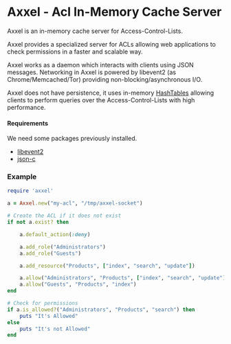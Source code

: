 Axxel - Acl In-Memory Cache Server
==================================

Axxel is an in-memory cache server for Access-Control-Lists.

Axxel provides a specialized server for ACLs allowing web applications to check permissions in a 
faster and scalable way.

Axxel works as a daemon which interacts with clients using JSON messages. Networking in Axxel is powered
by libevent2 (as Chrome/Memcached/Tor) providing non-blocking/asynchronous I/O.

Axxel does not have persistence, it uses in-memory [HashTables](http://en.wikipedia.org/wiki/Hash_table) 
allowing clients to perform queries over the Access-Control-Lists with high performance.

#### Requirements
We need some packages previously installed.

* [libevent2](http://libevent.org/)
* [json-c](https://github.com/json-c/json-c)

### Example

```ruby
require 'axxel'

a = Axxel.new("my-acl", "/tmp/axxel-socket")

# Create the ACL if it does not exist
if not a.exist? then

	a.default_action(:deny)

	a.add_role("Administrators")
	a.add_role("Guests")

	a.add_resource("Products", ["index", "search", "update"])

	a.allow("Administrators", "Products", ["index", "search", "update"])
	a.allow("Guests", "Products", "index")
end

# Check for permissions
if a.is_allowed?("Administrators", "Products", "search") then
	puts "It's Allowed"
else
	puts "It's not Allowed"
end
```

